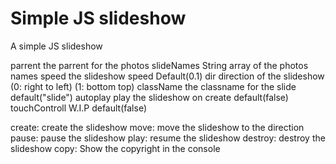 # Simple JS slideshow
A simple JS slideshow

parrent the parrent for the photos
slideNames String array of the photos names
speed the slideshow speed Default(0.1)
dir direction of the slideshow (0: right to left) (1: bottom top)
className the classname for the slide default("slide")
autoplay play the slideshow on create default(false)
touchControll W.I.P default(false)

create: create the slideshow
move: move the slideshow to the direction
pause: pause the slideshow
play: resume the slideshow
destroy: destroy the slideshow
copy: Show the copyright in the console
